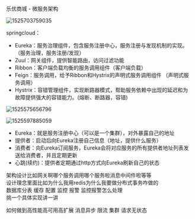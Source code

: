 乐优商城 - 微服务架构



![1525703759035](./assets/1525703759035.png)





springcloud：

- Eureka：服务治理组件，包含服务注册中心，服务注册与发现机制的实现。（服务治理，服务注册/发现） 
- Zuul：网关组件，提供智能路由，访问过滤功能 
- Ribbon：客户端负载均衡的服务调用组件（客户端负载） 
- Feign：服务调用，给予Ribbon和Hystrix的声明式服务调用组件 （声明式服务调用） 
- Hystrix：容错管理组件，实现断路器模式，帮助服务依赖中出现的延迟和为故障提供强大的容错能力。(熔断、断路器，容错) 

![1525575656796](./assets/1525575656796.png)



![1525597885059](./assets/1525597885059.png)



- Eureka：就是服务注册中心（可以是一个集群），对外暴露自己的地址
- 提供者：启动后向Eureka注册自己信息（地址，提供什么服务）
- 消费者：向Eureka订阅服务，Eureka会将对应服务的所有提供者地址列表发送给消费者，并且定期更新
- 心跳(续约)：提供者定期通过http方式向Eureka刷新自己的状态







架构设计比如网关啊哪个服务调用哪个服务啦消息中间件啦等等  
设计理念里面比如为什么我用redis为什么我要做分布式事务咋做的   
数据库分表  缓存  配置  监控  报警  监控报警怎么处理  
挑一个具体实现讲一讲

如何做到高性能高可用高扩展  消息异步  限流 集群 请求无状态  



